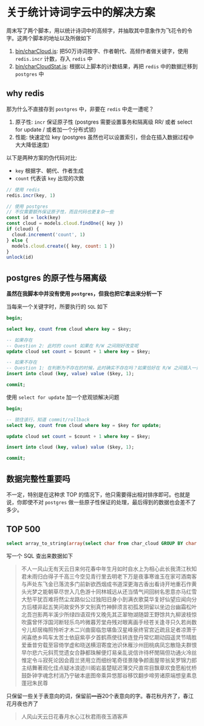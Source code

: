 # 关于统计诗词字云中的解决方案

周末写了两个脚本，用以统计诗词中的高频字，并抽取其中意象作为飞花令的令字。这两个脚本的地址以及所做如下

1. [bin/charCloud.js](https://github.com/shfshanyue/shici-server/blob/master/bin/charCloud.js): 把50万诗词按字、作者朝代、高频作者做关键字，使用 `redis.incr` 计数，存入 `redis` 中
1. [bin/charCloudStat.js](https://github.com/shfshanyue/shici-server/blob/master/bin/charCloudStat.js): 根据以上脚本的计数结果，再把 `redis` 中的数据迁移到 `postgres` 中

## why redis

那为什么不直接存到 `postgres` 中，非要在 `redis` 中走一遭呢？

1. 原子性: `incr` 保证原子性 (postgres 需要设置事务和隔离级 RR/ 或者 select for update / 或者加一个分布式锁)
1. 性能: 快速定位 key (postgres 虽然也可以设置索引，但会在插入数据过程中大大降低速度)

以下是两种方案的伪代码对比:

+ `key` 根据字、朝代、作者生成
+ `count` 代表该 `key` 出现的次数

```javascript
// 使用 redis
redis.incr(key, 1)

// 使用 postgres
// 不仅需要额外保证原子性，而且代码也更复杂一些
const id = lock(key)
const cloud = models.cloud.findOne({ key })
if (cloud) {
  cloud.increment('count', 1)
} else {
  models.cloud.create({ key, count: 1 })
}
unlock(id)
```

## postgres 的原子性与隔离级

**虽然在我脚本中并没有使用 `postgres`，但我也把它拿出来分析一下**

当每来一个关键字时，所要执行的 `SQL` 如下

```sql
begin;

select key, count from cloud where key = $key;

-- 如果存在
-- Question 2: 此时的 count 如果在 R/W 之间刚好改变呢
update cloud set count = $count + 1 where key = $key;

-- 如果不存在
-- Question 1: 在判断为不存在的时候，此时确实不存在吗？如果恰好在 R/W 之间插入一条数据呢
insert into cloud (key, value) value ($key, 1);

commit;
```

使用 `select for update` 加一个悲观锁解决问题

```sql
begin;

-- 锁住该行，知道 commit/rollback
select key, count from cloud where key = $key for update;

update cloud set count = $count + 1 where key = $key;

insert into cloud (key, value) value ($key, 1);

commit;
```

## 数据完整性重要吗

不一定，特别是在这种求 TOP 的情况下，他只需要得出相对排序即可。也就是说，你即使不对 `postgres` 做一些原子性保证的处理，最后得到的数据也会差不了多少。

## TOP 500 

```sql
select array_to_string(array(select char from char_cloud GROUP BY char ORDER BY sum(count) desc limit 500), '')
```

写一个 SQL 查出来数据如下

> 不人一风山无有天云日来何花春中年生月如时自水上为相心此长我清江秋知君未雨归白得子千高三今空见青行里去明老下万是夜事寒谁玉在家可酒南客与声处东飞金已落流多门前新欲西烟成书道深更海古香出看诗开地重石作黄头光梦之能朝草尽世入几色游十同林城远从还当情气间回树名思意亦马红雪大愁平犹百难将然尘龙路似公过独阳旧身小到满衣歌莫华复好仙望应闻向分方后楼非起五笑问故安外岁文别真竹神醉须言初孤发阴留以坐边台幽霜松叶北吾岂影两半溪少所绿四语双传又晚先其正翠物湖随碧王野馀共九柳波枝惊吹露曾怀浮国河断轻乐鸟吟微暮芳堂舟残对眼离画手经苍关逢寻只久若尚数兮儿却居梅照怜听才木二兴曲窗临忽堪鱼汉星峰泉终官宫近疏且足者凉萧于闲喜绝乡鸣车太苦士依庭紫亭夕首鹤燕使往转连登丹常忆期动园遥灵节晴胜爱垂昔穷载至容倚学虚和晓送横泪寄度池识休雁沙州田桃病凤忘散隐夫群恨早尔悲六元斜荒觉遗女合静都珠解便灯易亲乱说信许待杯閒隔但功通火冷丝惟定令斗寂死论因会霞兰贤用立而细纷笔奇径景陵争颜面屋带翁吴罗锦力郎主结舞著观化佳点疑冰浪迹川阁岩虽楚赋迟薄交尺直帘目飘章欢食愿船忧桥鼓卧钟字魂念村消乃宁破本底图帝乘异悠那谷移饮翻步啼劳诸原端想皇素息蓬冠朱民尊

只保留一些关于表意向的词，保留前~~一百~~20个表意向的字。春花秋月齐了，春江花月夜也齐了

> 人风山天云日花春月水心江秋君雨夜玉酒客声

